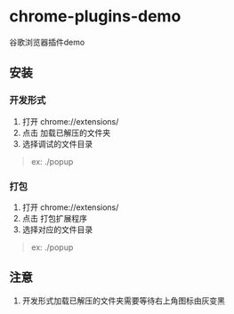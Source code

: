 # chrome-plugins-demo
谷歌浏览器插件demo

## 安装

### 开发形式
1. 打开 chrome://extensions/ 
2. 点击 加载已解压的文件夹
3. 选择调试的文件目录
> ex: ./popup

### 打包
1. 打开 chrome://extensions/ 
2. 点击 打包扩展程序
3. 选择对应的文件目录
> ex: ./popup


## 注意
1. 开发形式加载已解压的文件夹需要等待右上角图标由灰变黑